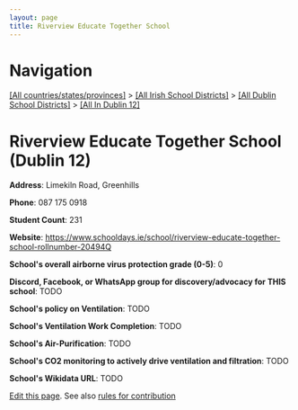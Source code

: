 ```yaml
---
layout: page
title: Riverview Educate Together School
---
```

# Navigation

[[All countries/states/provinces]](../../../..) > [[All Irish School Districts]](../../..) > [[All Dublin School Districts]](../..) > [[All In Dublin 12]](..)

# Riverview Educate Together School (Dublin 12)

**Address**: Limekiln Road, Greenhills

**Phone**: 087 175 0918

**Student Count**: 231

**Website**: <https://www.schooldays.ie/school/riverview-educate-together-school-rollnumber-20494Q>

**School's overall airborne virus protection grade (0-5)**: 0

**Discord, Facebook, or WhatsApp group for discovery/advocacy for THIS school**: TODO

**School's policy on Ventilation**: TODO

**School's Ventilation Work Completion**: TODO

**School's Air-Purification**: TODO

**School's CO2 monitoring to actively drive ventilation and filtration**: TODO

**School's Wikidata URL**: TODO


[Edit this page](https://github.com/ventilate-schools/Ireland/edit/main/./Dublin_12/Riverview_Educate_Together_School.md). See also [rules for contribution](../../../contribution-rules/)